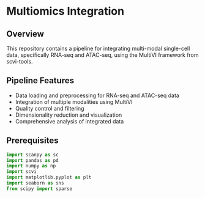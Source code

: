 # Multiomics Integration

## Overview
This repository contains a pipeline for integrating multi-modal single-cell data, specifically RNA-seq and ATAC-seq, using the MultiVI framework from scvi-tools.

## Pipeline Features
- Data loading and preprocessing for RNA-seq and ATAC-seq data
- Integration of multiple modalities using MultiVI
- Quality control and filtering
- Dimensionality reduction and visualization
- Comprehensive analysis of integrated data

## Prerequisites
```python
import scanpy as sc
import pandas as pd
import numpy as np
import scvi
import matplotlib.pyplot as plt
import seaborn as sns
from scipy import sparse

